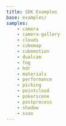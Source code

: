 ```yaml
---
title: SDK Examples
base: examples/
samples:
    - camera
    - camera-gallery
    - clouds
    - cubemap
    - cubemotion
    - dualcam
    - fog
    - hdr
    - materials
    - performance
    - picking
    - pointcloud
    - pokerscene
    - postprocess
    - shadow
    - ssao
---
```

